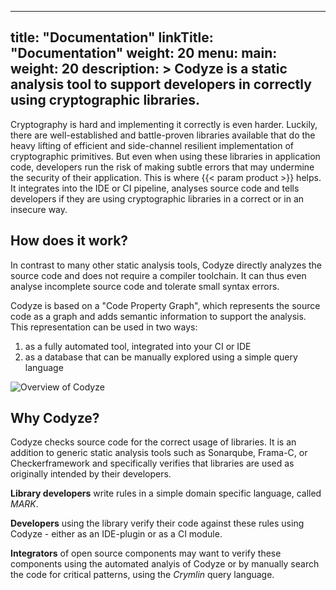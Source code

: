 
---
title: "Documentation"
linkTitle: "Documentation"
weight: 20
menu:
  main:
    weight: 20
description: >
  Codyze is a static analysis tool to support developers in correctly using cryptographic libraries. 
---


Cryptography is hard and implementing it correctly is even harder. Luckily, there are well-established and battle-proven libraries available that do the heavy lifting of efficient and side-channel resilient implementation of cryptographic primitives. But even when using these libraries in application code, developers run the risk of making subtle errors that may undermine the security of their application. This is where {{< param product >}} helps. It integrates into the IDE or CI pipeline, analyses source code and tells developers if they are using cryptographic libraries in a correct or in an insecure way.


## How does it work?

In contrast to many other static analysis tools, Codyze directly analyzes the source code and does not require a compiler toolchain. It can thus even analyse incomplete source code and tolerate small syntax errors.

Codyze is based on a "Code Property Graph", which represents the source code as a graph and adds semantic information to support the analysis. This representation can be used in two ways:

1. as a fully automated tool, integrated into your CI or IDE
2. as a database that can be manually explored using a simple query language  

<img src="/img/overall-view.png" 
    alt="Overview of Codyze"
    class="mt-3 mb-3">


## Why Codyze?

Codyze checks source code for the correct usage of libraries. It is an addition to generic static analysis tools such as Sonarqube, Frama-C, or Checkerframework and specifically verifies that libraries are used as originally intended by their developers. 

**Library developers** write rules in a simple domain specific language, called *MARK*.

**Developers** using the library verify their code against these rules using Codyze - either as an IDE-plugin or as a CI module.

**Integrators** of open source components may want to verify these components using the automated analyis of Codyze or by manually search the code for critical patterns, using the *Crymlin* query language.



